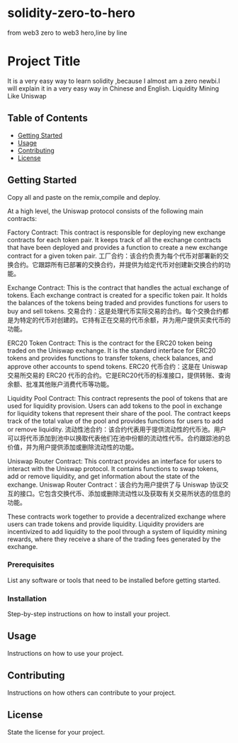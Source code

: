 # solidity-zero-to-hero
from web3 zero to web3 hero,line by line

# Project Title
It is a very easy way to learn solidity ,because I almost am a zero newbi.I will explain it in a very easy way in Chinese and English.
Liquidity Mining Like Uniswap
## Table of Contents

- [Getting Started](#getting-started)
- [Usage](#usage)
- [Contributing](#contributing)
- [License](#license)

## Getting Started
Copy all and paste on the remix,compile and deploy.

At a high level, the Uniswap protocol consists of the following main contracts:

Factory Contract: This contract is responsible for deploying new exchange contracts for each token pair. It keeps track of all the exchange contracts that have been deployed and provides a function to create a new exchange contract for a given token pair.
工厂合约：该合约负责为每个代币对部署新的交换合约。它跟踪所有已部署的交换合约，并提供为给定代币对创建新交换合约的功能。

Exchange Contract: This is the contract that handles the actual exchange of tokens. Each exchange contract is created for a specific token pair. It holds the balances of the tokens being traded and provides functions for users to buy and sell tokens.
交易合约：这是处理代币实际交易的合约。每个交换合约都是为特定的代币对创建的。它持有正在交易的代币余额，并为用户提供买卖代币的功能。

ERC20 Token Contract: This is the contract for the ERC20 token being traded on the Uniswap exchange. It is the standard interface for ERC20 tokens and provides functions to transfer tokens, check balances, and approve other accounts to spend tokens.
ERC20 代币合约：这是在 Uniswap 交易所交易的 ERC20 代币的合约。它是ERC20代币的标准接口，提供转账、查询余额、批准其他账户消费代币等功能。

Liquidity Pool Contract: This contract represents the pool of tokens that are used for liquidity provision. Users can add tokens to the pool in exchange for liquidity tokens that represent their share of the pool. The contract keeps track of the total value of the pool and provides functions for users to add or remove liquidity.
流动性池合约：该合约代表用于提供流动性的代币池。用户可以将代币添加到池中以换取代表他们在池中份额的流动性代币。合约跟踪池的总价值，并为用户提供添加或删除流动性的功能。

Uniswap Router Contract: This contract provides an interface for users to interact with the Uniswap protocol. It contains functions to swap tokens, add or remove liquidity, and get information about the state of the exchange.
Uniswap Router Contract：该合约为用户提供了与 Uniswap 协议交互的接口。它包含交换代币、添加或删除流动性以及获取有关交易所状态的信息的功能。

These contracts work together to provide a decentralized exchange where users can trade tokens and provide liquidity. Liquidity providers are incentivized to add liquidity to the pool through a system of liquidity mining rewards, where they receive a share of the trading fees generated by the exchange.



### Prerequisites

List any software or tools that need to be installed before getting started.

### Installation

Step-by-step instructions on how to install your project.

## Usage

Instructions on how to use your project.

## Contributing

Instructions on how others can contribute to your project.

## License

State the license for your project.
